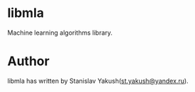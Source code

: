# libmla
Machine learning algorithms library.

# Author
libmla has written by Stanislav Yakush(st.yakush@yandex.ru).
